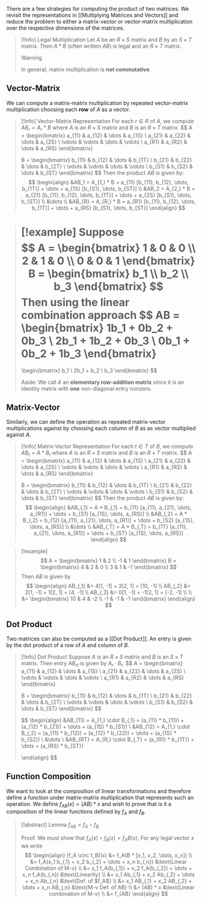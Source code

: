 There are a few strategies for computing the product of two matrices. We revisit the representations in [[Multiplying Matrices and Vectors]] and reduce the problem to either a matrix-vector or vector-matrix multiplication over the respective dimensions of the matrices.

> [!info] Legal Multiplication
> Let $A$ be an $R \times S$ matrix and $B$ by an $S \times T$ matrix. Then $A * B$ (often written $AB$) is legal and an $R \times T$ matrix.
> > [!warning]
> > In general, matrix multiplication is **not commutative**.

## Vector-Matrix

We can compute a matrix-matrix multiplication by repeated vector-matrix multiplication choosing each **row** of $A$ as a vector.

> [!info] Vector-Matrix Representation 
> For each $r \in R$ of $A$, we compute $AB_r = A_r * B$ where $A$ is an $R \times S$ matrix and $B$ is an $R \times T$ matrix.
> $$
> A = 
> \begin{bmatrix}
> a_{11} & a_{12} & \dots & a_{1S} \\
> a_{21} & a_{22} & \dots & a_{2S} \\
> \vdots & \vdots & \dots & \vdots \\
> a_{R1} & a_{R2} & \dots & a_{RS}
> \end{bmatrix}
> 
> B = 
> \begin{bmatrix}
> b_{11} & b_{12} & \dots & b_{1T} \\
> b_{21} & b_{22} & \dots & b_{2T} \\
> \vdots & \vdots & \dots & \vdots \\
> b_{S1} & b_{S2} & \dots & b_{ST}
> \end{bmatrix}
> $$
> Then the product $AB$ is given by:
> $$
> \begin{align}
> &AB_1 = A_{1,} * B = a_{11} [b_{11}, b_{12}, \dots, b_{1T}] + \dots + a_{1S} [b_{S1}, \dots, b_{ST}] \\
> &AB_2 = A_{2,} * B = a_{21} [b_{11}, b_{12}, \dots, b_{1T}] + \dots + a_{2S} [b_{S1}, \dots, b_{ST}] \\
> &\dots \\
> &AB_{R} = A_{R,} * B = a_{R1} [b_{11}, b_{12}, \dots, b_{1T}] + \dots + a_{RS} [b_{S1}, \dots, b_{ST}] 
> \end{align}
> $$

> [!example]
> Suppose 
> $$
> A = 
> \begin{bmatrix}
> 1 & 0 & 0 \\
> 2 & 1 & 0 \\
> 0 & 0 & 1
> \end{bmatrix}
> B = 
> \begin{bmatrix}
> b_1 \\
> b_2 \\
> b_3
> \end{bmatrix}
> $$
> Then using the linear combination approach
> $$
> AB = 
> \begin{bmatrix}
> 1b_1 + 0b_2 + 0b_3 \\
> 2b_1 + 1b_2 + 0b_3 \\
> 0b_1 + 0b_2 + 1b_3
> \end{bmatrix}
> = 
> 
> \begin{bmatrix}
> b_1 \\
> 2b_1 + b_2 \\
> b_3
> \end{bmatrix}
> $$
> 
> Aside: We call $A$ an **elementary row-addition matrix** since it is an identity matrix with **one** non-diagonal entry nonzero.

## Matrix-Vector

Similarly, we can define the operation as repeated matrix-vector multiplications against by choosing each column of $B$ as as vector multiplied against $A$.

> [!info] Matrix-Vector Representation 
> For each $t \in T$ of $B$, we compute $AB_t = A * B_t$ where $A$ is an $R \times S$ matrix and $B$ is an $R \times T$ matrix.
> $$
> A = 
> \begin{bmatrix}
> a_{11} & a_{12} & \dots & a_{1S} \\
> a_{21} & a_{22} & \dots & a_{2S} \\
> \vdots & \vdots & \dots & \vdots \\
> a_{R1} & a_{R2} & \dots & a_{RS}
> \end{bmatrix}
> 
> B = 
> \begin{bmatrix}
> b_{11} & b_{12} & \dots & b_{1T} \\
> b_{21} & b_{22} & \dots & b_{2T} \\
> \vdots & \vdots & \dots & \vdots \\
> b_{S1} & b_{S2} & \dots & b_{ST}
> \end{bmatrix}
> $$
> Then the product $AB$ is given by:
> $$
> \begin{align}
> &AB_{,1} = A * B_{,1} = b_{11} [a_{11}, a_{21}, \dots, a_{R1}] + \dots + b_{S1} [a_{1S}, \dots, a_{RS}] \\
> &AB_{,2} = A * B_{,2} = b_{12} [a_{11}, a_{21}, \dots, a_{R1}] + \dots + b_{S2} [a_{1S}, \dots, a_{RS}] \\
> &\dots \\
> &AB_{,T} = A * B_{,T} = b_{1T} [a_{11}, a_{21}, \dots, a_{R1}] + \dots + b_{ST} [a_{1S}, \dots, a_{RS}] 
> \end{align}
> $$

> [!example]
> $$
> A =
> \begin{bmatrix}
> 1 & 2 \\
> -1 & 1
> \end{bmatrix}
> B =
> \begin{bmatrix}
> 4 & 2 & 0 \\
> 3 & 1 & -1
> \end{bmatrix}
> $$
> Then $AB$ is given by
> $$
> \begin{align}
> AB_{,1} &= 4[1, -1] + 3[2, 1] = [10, -1] \\
> AB_{,2} &= 2[1, -1] + 1[2, 1] = [4, -1] \\
> AB_{,3} &= 0[1, -1] + -1[2, 1] = [-2, -1] \\ \\
> &= 
> \begin{bmatrix}
> 10 & 4 & -2 \\
> -1 & -1 & -1  
> \end{bmatrix}
> \end{align}
> $$

## Dot Product

Two matrices can also be computed as a [[Dot Product]]. An entry is given by the dot product of a row of $A$ and column of $B$.

> [!info] Dot Product
> Suppose $A$ is an $R \times S$ matrix and $B$ is an $S \times T$ matrix. Then entry $AB_{rt}$ is given by $A_r \cdot B_t$.
> $$
> A = 
> \begin{bmatrix}
> a_{11} & a_{12} & \dots & a_{1S} \\
> a_{21} & a_{22} & \dots & a_{2S} \\
> \vdots & \vdots & \dots & \vdots \\
> a_{R1} & a_{R2} & \dots & a_{RS}
> \end{bmatrix}
> 
> B = 
> \begin{bmatrix}
> b_{11} & b_{12} & \dots & b_{1T} \\
> b_{21} & b_{22} & \dots & b_{2T} \\
> \vdots & \vdots & \dots & \vdots \\
> b_{S1} & b_{S2} & \dots & b_{ST}
> \end{bmatrix}
> $$
> 
> $$
> \begin{align}
> &AB_{11} = A_{1,} \cdot B_{,1} = (a_{11} * b_{11}) + (a_{12} * b_{21}) + \dots + (a_{1S} * b_{S1}) \\
> &AB_{12} = A_{1,} \cdot B_{,2} = (a_{11} * b_{12}) + (a_{12} * b_{22}) + \dots + (a_{1S} * b_{S2}) \\
> &\dots \\
> &AB_{RT} = A_{R,} \cdot B_{,T} = (a_{R1} * b_{1T}) + \dots + (a_{RS} * b_{ST})
> 
> \end{align}
> $$

## Function Composition

We want to look at the composition of linear transformations and therefore define a function under matrix-matrix multiplication that represents such an operation. We define $f_{AB}(x) = (AB) * x$ and wish to prove that is it a composition of the linear functions defined by $f_A$ and $f_B$.

> [!abstract] Lemma
> $f_{AB} = f_A \circ f_B$
> 
> Proof.
> We must show that $f_A(x) \circ f_B(x) = f_AB(x)$. For any legal vector $x$ we write
> $$
> \begin{align}
> (f_A \circ f_B)(x) &= f_A(B * [x_1, x_2, \dots, x_n]) \\
> &= f_A(x_1 b_{,1} + x_2 b_{,2} + \dots + x_n b_{,n}) &\text{Linear Combination of M-v} \\
> &= x_1 f_A(b_{,1}) + x_2 f_A(b_{,2}) + \dots + x_n f_A(b_{,n}) &\text{Linearity} \\
> &= x_1 Ab_{,1} + x_2 Ab_{,2} + \dots + x_n Ab_{,n} &\text{Def. of $f_A$} \\
> &= x_1 AB_{,1} + x_2 AB_{,2} + \dots + x_n AB_{,n} &\text{M-v Def. of AB} \\
> &= (AB) * x &\text{Linear combination of M-v} \\
> &= f_{AB}
> \end{align}
> $$
